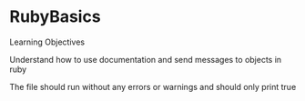 # RubyBasics

Learning Objectives

Understand how to use documentation and send messages to objects in ruby

The file should run without any errors or warnings and should only print true
